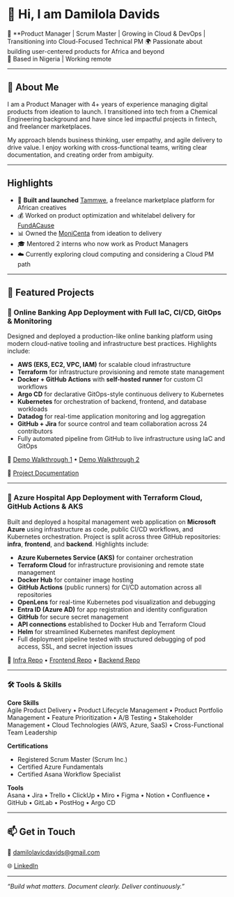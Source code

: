 # 👋 Hi, I am Damilola Davids

🎯 **Product Manager | Scrum Master | Growing in Cloud & DevOps | Transitioning into Cloud-Focused Technical PM
🌍 Passionate about building user-centered products for Africa and beyond  
📍 Based in Nigeria | Working remote 

---

## 💼 About Me

I am a Product Manager with 4+ years of experience managing digital products from ideation to launch. I transitioned into tech from a Chemical Engineering background and have since led impactful projects in fintech,  and freelancer marketplaces.

My approach blends business thinking, user empathy, and agile delivery to drive value. I enjoy working with cross-functional teams, writing clear documentation, and creating order from ambiguity.

---

## Highlights

- 🧠 **Built and launched** [Tammwe](https://tammwe.com), a freelance marketplace platform for African creatives
- 💰 Worked on product optimization and whitelabel delivery for [FundACause](https://fundacause.net)
- 📊 Owned the [MoniCenta](https://monicenta.net/) from ideation to delivery
- 🎓 Mentored 2 interns who now work as Product Managers
- ☁️ Currently exploring cloud computing and considering a Cloud PM path
---

## 📂 Featured Projects
### 🔐 Online Banking App Deployment with Full IaC, CI/CD, GitOps & Monitoring  

Designed and deployed a production-like online banking platform using modern cloud-native tooling and infrastructure best practices. Highlights include:

- **AWS (EKS, EC2, VPC, IAM)** for scalable cloud infrastructure  
- **Terraform** for infrastructure provisioning and remote state management  
- **Docker + GitHub Actions** with **self-hosted runner** for custom CI workflows  
- **Argo CD** for declarative GitOps-style continuous delivery to Kubernetes  
- **Kubernetes** for orchestration of backend, frontend, and database workloads  
- **Datadog** for real-time application monitoring and log aggregation  
- **GitHub + Jira** for source control and team collaboration across 24 contributors  
- Fully automated pipeline from GitHub to live infrastructure using IaC and GitOps  

🎥 [Demo Walkthrough 1](https://vimeo.com/1101375944) • [Demo Walkthrough 2](https://vimeo.com/1107697676)

🔗 [Project Documentation](https://damilola-davids.notion.site/Capstone-Project-Documentation-Deploying-a-Bank-Application-223f8d103fbc8078be5ac64eedd1954a?pvs=74)

---

### 🏥 Azure Hospital App Deployment with Terraform Cloud, GitHub Actions & AKS  

Built and deployed a hospital management web application on **Microsoft Azure** using infrastructure as code, public CI/CD workflows, and Kubernetes orchestration. Project is split across three GitHub repositories: **infra**, **frontend**, and **backend**. Highlights include:

- **Azure Kubernetes Service (AKS)** for container orchestration  
- **Terraform Cloud** for infrastructure provisioning and remote state management  
- **Docker Hub** for container image hosting  
- **GitHub Actions** (public runners) for CI/CD automation across all repositories  
- **OpenLens** for real-time Kubernetes pod visualization and debugging  
- **Entra ID (Azure AD)** for app registration and identity configuration  
- **GitHub** for secure secret management  
- **API connections** established to Docker Hub and Terraform Cloud  
- **Helm** for streamlined Kubernetes manifest deployment  
- Full deployment pipeline tested with structured debugging of pod access, SSL, and secret injection issues  

🔗 [Infra Repo](https://github.com/Dee-lite/terraform_aks_deployment) • [Frontend Repo](https://github.com/Dee-lite/hms-frontend) • [Backend Repo](https://github.com/Dee-lite/hms_backend) 

 
---

### 🛠️ Tools & Skills

**Core Skills**  
Agile Product Delivery • Product Lifecycle Management • Product Portfolio Management • Feature Prioritization • A/B Testing • Stakeholder Management • Cloud Technologies (AWS, Azure, SaaS) • Cross-Functional Team Leadership

**Certifications**  
- Registered Scrum Master (Scrum Inc.)  
- Certified Azure Fundamentals  
- Certified Asana Workflow Specialist  

**Tools**  
Asana • Jira • Trello • ClickUp • Miro • Figma • Notion • Confluence • GitHub • GitLab • PostHog • Argo CD


---

## 📫 Get in Touch

  📧 [damilolavicdavids@gmail.com](damilolavicdavids@gmail.com)
  
  🌐 [LinkedIn](https://www.linkedin.com/in/damilola-davids/)  

---

_“Build what matters. Document clearly. Deliver continuously.”_
